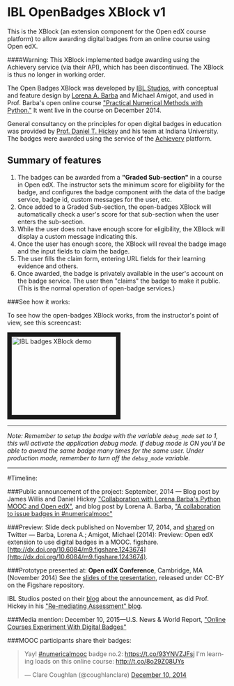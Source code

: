 IBL OpenBadges XBlock v1
=============

This is the XBlock (an extension component for the Open edX course platform) to allow awarding digital badges from an online course using Open edX. 

####Warning: This XBlock implemented badge awarding using the Achievery service (via their API), which has been discontinued. The XBlock is thus no longer in working order.

The Open Badges XBlock was developed by [IBL Studios](http://iblstudios.com/), with conceptual and feature design by [Lorena A. Barba](http://lorenabarba.com/) and Michael Amigot, and used in Prof. Barba's open online course ["Practical Numerical Methods with Python."](http://openedx.seas.gwu.edu/courses/GW/MAE6286/2014_fall/about) It went live in the course on December 2014.

General consultancy on the principles for open digital badges in education was provided by [Prof. Daniel T. Hickey](http://remediatingassessment.blogspot.com/) and his team at Indiana University. The badges were awarded using the service of the [Achievery](http://achievery.com/) platform. 

## Summary of features

1. The badges can be awarded from a **"Graded Sub-section"** in a course in Open edX. The instructor sets the minimum score for eligibility for the badge, and configures the badge component with the data of the badge service, badge id, custom messages for the user, etc.
2. Once added to a Graded Sub-section, the open-badges XBlock will automatically check a user's score for that sub-section when the user enters the sub-section.
3. While the user does not have enough score for eligibility, the XBlock will display a custom message indicating this.
4. Once the user has enough score, the XBlock will reveal the badge image and the input fields to claim the badge.
5. The user fills the claim form, entering URL fields for their learning evidence and others.
6. Once awarded, the badge is privately available in the user's account on the badge service. The user then "claims" the badge to make it public. (This is the normal operation of open-badge services.)

###See how it works:

To see how the open-badges XBlock works, from the instructor's point of view, see this screencast:

<a href="http://www.youtube.com/watch?feature=player_embedded&v=QNAgxQu1OYw
" target="_blank"><img src="http://img.youtube.com/vi/QNAgxQu1OYw/0.jpg" 
alt="IBL badges XBlock demo" width="240" height="180" border="10" /></a>


---

_Note: Remember to setup the badge with the variable `debug_mode` set to 1,
this will activate the application debug mode. If debug mode is ON you'll be able to 
award the same badge many times for the same user. Under production mode, remember
to turn off the `debug_mode` variable._

---
#Timeline:

###Public announcement of the project:
September, 2014 — Blog post by James Willis and Daniel Hickey ["Collaboration with Lorena Barba's Python MOOC and Open edX"](http://remediatingassessment.blogspot.com/2014/09/collaboration-with-lorena-barbas-python.html), and blog post by Lorena A. Barba, ["A collaboration to issue badges in #numericalmooc"](http://lorenabarba.com/blog/a-collaboration-to-issue-badges-in-numericalmooc/)

###Preview:
Slide deck published on November 17, 2014, and [shared](https://twitter.com/lorenaabarba/status/534390502930796544) on Twitter — Barba, Lorena A.; Amigot, Michael (2014): Preview: Open edX extension to use digital badges in a MOOC. figshare. [http://dx.doi.org/10.6084/m9.figshare.1243674](http://dx.doi.org/10.6084/m9.figshare.1243674).


###Prototype presented at:
**Open edX Conference**, Cambridge, MA (November 2014)
See the [slides of the presentation](http://dx.doi.org/10.6084/m9.figshare.1252211), released under CC-BY on the Figshare repository.

IBL Studios posted on their [blog](http://iblstudios.com/first-integration-of-open-badges-on-open-edx-supported-by-edxs-ceo/) about the announcement, as did Prof. Hickey in his ["Re-mediating Assessment" blog](http://remediatingassessment.blogspot.com/2014/11/the-first-instance-of-issuing-open.html).

###Media mention:
December 10, 2015—U.S. News & World Report, ["Online Courses Experiment With Digital Badges"](http://www.usnews.com/education/online-education/articles/2014/12/10/online-courses-experiment-with-digital-badges)

###MOOC participants share their badges:

<blockquote class="twitter-tweet" lang="en"><p lang="en" dir="ltr">Yay! <a href="https://twitter.com/hashtag/numericalmooc?src=hash">#numericalmooc</a> badge no.2: <a href="https://t.co/93YNVZJFsj">https://t.co/93YNVZJFsj</a> I&#39;m learning loads on this online course: <a href="http://t.co/8o29Z08UYs">http://t.co/8o29Z08UYs</a></p>&mdash; Clare Coughlan (@coughlanclare) <a href="https://twitter.com/coughlanclare/status/542625928212647936">December 10, 2014</a></blockquote>
<script async src="//platform.twitter.com/widgets.js" charset="utf-8"></script>
